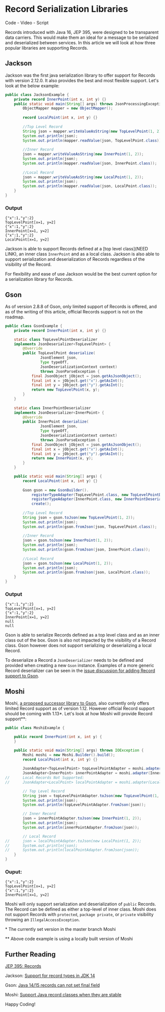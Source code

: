 # Record Serialization Libraries

Code - Video - Script

Records introduced with Java 16, JEP 395, were designed to be transparent data carriers. This  would make them an ideal for a message to be serialized and deserialized between services. In this article we will look at how three popular libraries are supporting Records. 

## Jackson

Jackson was the first java serialization library to offer support for Records with version 2.12.0. It also provides the best and most flexible support. Let's look at the below example:

```java
public class JacksonExample {
	private record InnerPoint(int x, int y) {}
	public static void main(String[] args) throws JsonProcessingException {
		ObjectMapper mapper = new ObjectMapper();
		
		record LocalPoint(int x, int y) {}
		
		//Top Level Record
		String json = mapper.writeValueAsString(new TopLevelPoint(1, 2));
		System.out.println(json);
		System.out.println(mapper.readValue(json, TopLevelPoint.class));
		
		//Inner Record
		json = mapper.writeValueAsString(new InnerPoint(1, 2));
		System.out.println(json);
		System.out.println(mapper.readValue(json, InnerPoint.class));
		
		//Local Record
		json = mapper.writeValueAsString(new LocalPoint(1, 2));
		System.out.println(json);
		System.out.println(mapper.readValue(json, LocalPoint.class));
	}
}
```
### Output

```
{"x":1,"y":2}
TopLevelPoint[x=1, y=2]
{"x":1,"y":2}
InnerPoint[x=1, y=2]
{"x":1,"y":2}
LocalPoint[x=1, y=2]
```

Jackson is able to support Records defined at a [top level class](NEED LINK), an inner class `InnerPoint` and as a local class. Jackson is also able to support serialization and deserialization of Records regardless of the visibility of the Record. 

For flexibility and ease of use Jackson would be the best current option for a serialization library for Records. 

## Gson

As of version 2.8.8 of Gson, only limited support of Records is offered, and as of the writing of this article, official Records support is not on the roadmap.  

```java
public class GsonExample {
	private record InnerPoint(int x, int y) {}

	static class TopLevelPointDeserializer 
	implements JsonDeserializer<TopLevelPoint> {
		@Override
		public TopLevelPoint deserialize(
				JsonElement json, 
				Type typeOfT, 
				JsonDeserializationContext context)
				throws JsonParseException {
			final JsonObject jObject = json.getAsJsonObject();
			final int x = jObject.get("x").getAsInt();
			final int y = jObject.get("y").getAsInt();
			return new TopLevelPoint(x, y);
		}
	}
	
	static class InnerPointDeserializer 
	implements JsonDeserializer<InnerPoint> {
		@Override
		public InnerPoint deserialize(
				JsonElement json, 
				Type typeOfT, 
				JsonDeserializationContext context)
				throws JsonParseException {
			final JsonObject jObject = json.getAsJsonObject();
			final int x = jObject.get("x").getAsInt();
			final int y = jObject.get("y").getAsInt();
			return new InnerPoint(x, y);
		}
	}

	public static void main(String[] args) {
		record LocalPoint(int x, int y) {}
		
		Gson gson = new GsonBuilder().
			registerTypeAdapter(TopLevelPoint.class, new TopLevelPointDeserializer()).
			registerTypeAdapter(InnerPoint.class, new InnerPointDeserializer()).
			create();
		
		//Top Level Record
		String json = gson.toJson(new TopLevelPoint(1, 2));
		System.out.println(json);
		System.out.println(gson.fromJson(json, TopLevelPoint.class));
		
		//Inner Record
		json = gson.toJson(new InnerPoint(1, 2));
		System.out.println(json);
		System.out.println(gson.fromJson(json, InnerPoint.class));
		
		//Local Record
		json = gson.toJson(new LocalPoint(1, 2));
		System.out.println(json);
		System.out.println(gson.fromJson(json, LocalPoint.class));
	}
}
```

### Output

```
{"x":1,"y":2}
TopLevelPoint[x=1, y=2]
{"x":1,"y":2}
InnerPoint[x=1, y=2]
null
null
```

Gson is able to serialize Records defined as a top level class and as an inner class out of the box. Gson is also not impacted by the visibility of a Record class. Gson however does not support serializing or deserializing a local Record.

To deserialize a Record a `JsonDeserializer` needs to be defined and provided when creating a new `Gson` instance. Examples of a more generic Record deserializer can be seen in the [issue discussion for adding Record support to Gson](https://github.com/google/gson/issues/1794).

 
## Moshi

Moshi, [a proposed successor library to Gson](https://www.reddit.com/r/androiddev/comments/684flw/why_use_moshi_over_gson/dgx3gpm/?context=3), also currently only offers limited Record support as of version 1.12. However official Record support should be coming with 1.13\*. Let's look at how Moshi will provide Record support\**:

```java
public class MoshiExample {

	public record InnerPoint(int x, int y) {
	}

	public static void main(String[] args) throws IOException {
		Moshi moshi = new Moshi.Builder().build();
		record LocalPoint(int x, int y) {}
		
		JsonAdapter<TopLevelPoint> topLevelPointAdapter = moshi.adapter(TopLevelPoint.class);
		JsonAdapter<InnerPoint> innerPointAdapter = moshi.adapter(InnerPoint.class);
//		Local Records Not Supported:
//		JsonAdapter<LocalPoint> localPointAdapter = moshi.adapter(LocalPoint.class);

		// Top Level Record
		String json = topLevelPointAdapter.toJson(new TopLevelPoint(1, 2));
		System.out.println(json);
		System.out.println(topLevelPointAdapter.fromJson(json));

		// Inner Record
		json = innerPointAdapter.toJson(new InnerPoint(1, 2));
		System.out.println(json);
		System.out.println(innerPointAdapter.fromJson(json));

		// Local Record
//		json = localPointAdapter.toJson(new LocalPoint(1, 2));
//		System.out.println(json);
//		System.out.println(localPointAdapter.fromJson(json));
	}
}
```

### Ouput:

```
{"x":1,"y":2}
TopLevelPoint[x=1, y=2]
{"x":1,"y":2}
InnerPoint[x=1, y=2]
```

Moshi will only support serialization and deserialization of `public` Records. The Record can be defined as either a top-level of inner class. Moshi does not support Records with `protected`, `package private`, or `private` visibility throwing an `IllegalAccessException`.

\* The currently set version in the master branch Moshi

\** Above code example is using a locally built version of Moshi

## Further Reading

[JEP 395: Records](https://openjdk.java.net/jeps/395)

Jackson: [Support for record types in JDK 14](https://github.com/FasterXML/jackson-future-ideas/issues/46)

Gson: [Java 14/15 records can not set final field](https://github.com/google/gson/issues/1794)

Moshi: [Support Java record classes when they are stable](https://github.com/square/moshi/issues/1278)

Happy Coding!